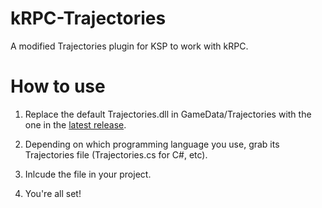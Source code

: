 # kRPC-Trajectories
A modified Trajectories plugin for KSP to work with kRPC.

# How to use

1. Replace the default Trajectories.dll in GameData/Trajectories with the one in the [latest release](https://github.com/Somfic/kRPC-Trajectories/releases).

2. Depending on which programming language you use, grab its Trajectories file (Trajectories.cs for C#, etc).

3. Inlcude the file in your project.

4. You're all set!
